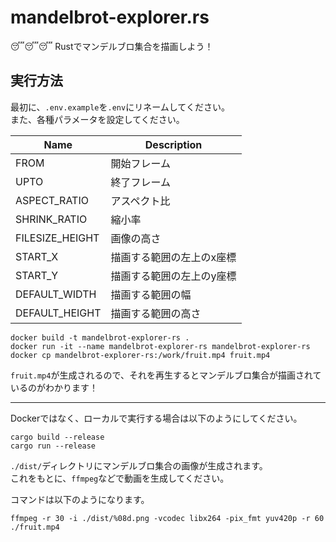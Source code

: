 # mandelbrot-explorer.rs

😴😴😴 Rustでマンデルブロ集合を描画しよう！  

## 実行方法

最初に、`.env.example`を`.env`にリネームしてください。  
また、各種パラメータを設定してください。  

| Name | Description |
| ---- | ---- |
| FROM | 開始フレーム |
| UPTO | 終了フレーム |
| ASPECT_RATIO | アスペクト比 |
| SHRINK_RATIO | 縮小率 |
| FILESIZE_HEIGHT | 画像の高さ |
| START_X | 描画する範囲の左上のx座標 |
| START_Y | 描画する範囲の左上のy座標 |
| DEFAULT_WIDTH | 描画する範囲の幅 |
| DEFAULT_HEIGHT | 描画する範囲の高さ |

```shell
docker build -t mandelbrot-explorer-rs .
docker run -it --name mandelbrot-explorer-rs mandelbrot-explorer-rs
docker cp mandelbrot-explorer-rs:/work/fruit.mp4 fruit.mp4
```

`fruit.mp4`が生成されるので、それを再生するとマンデルブロ集合が描画されているのがわかります！  

---

Dockerではなく、ローカルで実行する場合は以下のようにしてください。  

```shell
cargo build --release
cargo run --release
```

`./dist/`ディレクトリにマンデルブロ集合の画像が生成されます。  
これをもとに、`ffmpeg`などで動画を生成してください。  

コマンドは以下のようになります。  

```shell
ffmpeg -r 30 -i ./dist/%08d.png -vcodec libx264 -pix_fmt yuv420p -r 60 ./fruit.mp4
```

